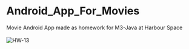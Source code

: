 # Android_App_For_Movies
Movie Android App made as homework for M3-Java at Harbour Space
<br>
<br>
![HW-13](https://github.com/IAbeteEtMechante/Android_App_For_Movies/workflows/HW-13/badge.svg)
